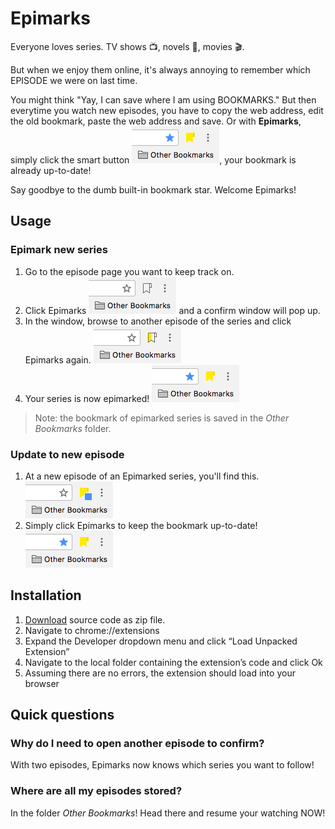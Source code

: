 # Epimarks
Everyone loves series. TV shows 📺, novels 📖, movies 🎬.

But when we enjoy them online, it's always annoying to remember which EPISODE we were on last time.

You might think "Yay, I can save where I am using BOOKMARKS." But then everytime you watch new episodes, you have to copy the web address, edit the old bookmark, paste the web address and save. Or with __Epimarks__, simply click the smart button ![](assets/epimarked.png), your bookmark is already up-to-date!

Say goodbye to the dumb built-in bookmark star. Welcome Epimarks!

## Usage

### Epimark new series
1. Go to the episode page you want to keep track on.
2. Click Epimarks ![](assets/un-epimarked.png) and a confirm window will pop up.
3. In the window, browse to another episode of the series and click Epimarks again. ![](assets/half-epimarked.png)
4. Your series is now epimarked! ![](assets/epimarked.png)

> Note: the bookmark of epimarked series is saved in the _Other Bookmarks_ folder.

### Update to new episode
1. At a new episode of an Epimarked series, you'll find this. ![](assets/to-be-epimarked.png)
2. Simply click Epimarks to keep the bookmark up-to-date! ![](assets/epimarked.png)

## Installation
1. [Download](https://github.com/frankyjuang/Epimarks/archive/master.zip) source code as zip file.
2. Navigate to chrome://extensions
3. Expand the Developer dropdown menu and click “Load Unpacked Extension”
4. Navigate to the local folder containing the extension’s code and click Ok
5. Assuming there are no errors, the extension should load into your browser

## Quick questions
### Why do I need to open another episode to confirm?
With two episodes, Epimarks now knows which series you want to follow!

### Where are all my episodes stored?
In the folder _Other Bookmarks_! Head there and resume your watching NOW!
